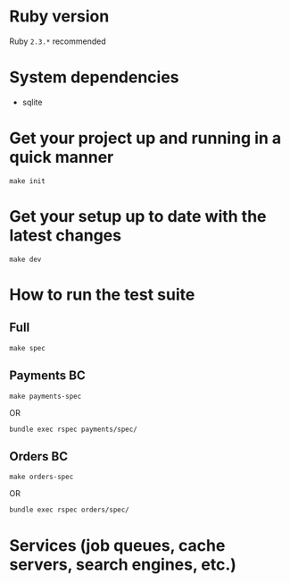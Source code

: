 # Ruby version

Ruby `2.3.*` recommended

# System dependencies

* sqlite

# Get your project up and running in a quick manner

```
make init
```

# Get your setup up to date with the latest changes

```
make dev
```

# How to run the test suite

## Full

```
make spec
```

## Payments BC

```
make payments-spec
```
OR
```
bundle exec rspec payments/spec/
```

## Orders BC
```
make orders-spec
```
OR
```
bundle exec rspec orders/spec/
```

# Services (job queues, cache servers, search engines, etc.)
